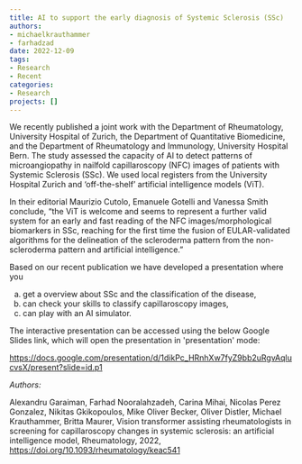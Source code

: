 ```yaml
---
title: AI to support the early diagnosis of Systemic Sclerosis (SSc)
authors: 
- michaelkrauthammer
- farhadzad
date: 2022-12-09
tags: 
- Research
- Recent
categories:
- Research
projects: []
---
```



We recently published a joint work with the Department of Rheumatology, University Hospital of Zurich, the Department of Quantitative Biomedicine, and the Department of Rheumatology and Immunology, University Hospital Bern. The study assessed the capacity of AI to detect patterns of microangiopathy in nailfold capillaroscopy (NFC) images of patients with Systemic Sclerosis (SSc). We used local registers from the University Hospital Zurich and ‘off-the-shelf’ artificial intelligence models (ViT).

In their editorial Maurizio Cutolo, Emanuele Gotelli and Vanessa Smith conclude, “the ViT is welcome and seems to represent a further valid system for an early and fast reading of the NFC images/morphological biomarkers in SSc, reaching for the first time the fusion of EULAR-validated algorithms for the delineation of the scleroderma pattern from the non-scleroderma pattern and artificial intelligence.”

Based on our recent publication we have developed a presentation where you

<ol type="a">
  <li>get a overview about SSc and the classification of the disease, </li>
  <li>can check your skills to classify capillaroscopy images,</li>
  <li>can play with an AI simulator. </li>
</ol>

The interactive presentation can be accessed using the below Google Slides link, which will open the presentation in 'presentation' mode:

https://docs.google.com/presentation/d/1dikPc_HRnhXw7fyZ9bb2uRgvAqlucvsX/present?slide=id.p1

*Authors:*

Alexandru Garaiman, Farhad Nooralahzadeh, Carina Mihai, Nicolas Perez Gonzalez, Nikitas Gkikopoulos, Mike Oliver Becker, Oliver Distler, Michael Krauthammer, Britta Maurer, Vision transformer assisting rheumatologists in screening for capillaroscopy changes in systemic sclerosis: an artificial intelligence model, Rheumatology, 2022, https://doi.org/10.1093/rheumatology/keac541

